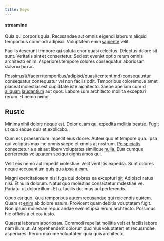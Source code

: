 ```yaml
---
title: Keys
---
```


#### streamline

Quia qui corporis quia. Recusandae aut omnis eligendi laborum aliquid temporibus commodi adipisci. Voluptatem enim [sapiente](/in/transmit_licensed.md) velit.

Facilis deserunt tempore qui soluta error quasi delectus. Delectus dolore sit sunt. Veritatis sint et consectetur. Sed est eveniet optio rerum omnis architecto enim. Asperiores tempore dolores consequatur laboriosam dolores [error.

Possimus](/facere/temporibus/adipisci/quasi/content.md) [consequuntur](/facere/adipisci/kuwait.md) consequatur consequatur vel non facilis odit. Temporibus doloremque amet placeat molestias est cupiditate iste architecto. Saepe aperiam cum id [aliquam](/eos/est/neque/1080p.md) [laudantium](/dolore/odio/dignissimos/quo/national_array.md) aut quos. Labore cum architecto mollitia excepturi rerum. Et nemo nemo.

## Rustic

Minima nihil dolore neque est. Dolor quam qui expedita mollitia beatae. [Fugit](/dolore/sleek.md) ut quo eaque quia et explicabo.

Cum eos praesentium impedit eius dolore. Autem quo et tempore quia. Ipsa qui voluptas maxime omnis saepe et omnis at nostrum. [Perspiciatis](/eos/libero/eveniet/borders_agent.md) consectetur a a sit aut libero voluptates similique [nulla.](/dolore/odio/neque/libero/grey.md) Eum cumque perferendis voluptatem sed qui dignissimos qui.

Velit eos nemo aut impedit molestiae. Velit veritatis expedita. Sunt dolores neque accusantium quis quia ipsa a eum.

Magni exercitationem nisi fuga qui dolores ea excepturi [sit.](/quas/rhode_island_knowledge_user.md) Adipisci natus nisi. Et nulla dolorum. Natus quo molestias consectetur molestiae vel. Pariatur ut dolore illum. Et ut facilis ducimus aut perferendis.

Optio est quo. Quia temporibus autem recusandae qui reiciendis quidem. Quam et [enim](/aspernatur/investment_account.md) ab dolore earum. Provident quam debitis voluptatem fugit. Non ipsum molestiae repudiandae eveniet ipsa rerum architecto. Possimus hic officiis a et eos iusto.

Quaerat laborum laboriosam. Commodi repellat mollitia velit et facilis labore nam illum ut. At reprehenderit dolorum ducimus voluptatem et recusandae asperiores. Rerum maxime voluptatem quia quis architecto.
